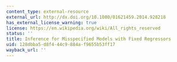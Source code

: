 ```yaml
---
content_type: external-resource
external_url: http://dx.doi.org/10.1080/01621459.2014.928218
has_external_license_warning: true
license: https://en.wikipedia.org/wiki/All_rights_reserved
status: ''
title: Inference for Misspecified Models with Fixed Regressors
uid: 128dbba5-d8f4-44c9-884a-f9655b53ff17
wayback_url: ''
---
```

